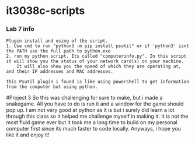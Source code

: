# it3038c-scripts 

### Lab 7 info
	Plugin install and using of the script.
	1. Use cmd to run "python3 -m pip install psutil" or if 'python3' isnt the PATH use the full path to python.exe
	2. run my python script. Its called "computerinfo.py". In this script it will show you the status of your network card(s) on your machine. 
		It will also show you the speed of which they are operating at, and their IP addresses and MAC addresses. 
		
	This Psutil plugin i found is like using powershell to get information from the computer but using python.
	
#Project 3
	So this was challenging for sure to make, but i made a snakegame. All you have to do is run it and a window for the game should pop up.
	I am not very good at python as it is but i surely did learn a lot through this class so it helped me challenge myself in making it.
	It is not the most fluid game ever but it took me a long time to build on my personal computer first since its much faster to code locally.
	Anyways, i hope you like it and enjoy it!
